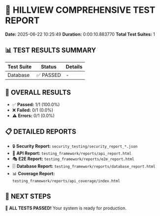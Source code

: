 
# 🧪 HILLVIEW COMPREHENSIVE TEST REPORT

**Date:** 2025-06-22 10:25:49
**Duration:** 0:00:10.883770
**Total Test Suites:** 1

## 📊 TEST RESULTS SUMMARY

| Test Suite | Status | Details |
|------------|--------|---------|
| Database | ✅ PASSED | - |

## 🎯 OVERALL RESULTS

- ✅ **Passed:** 1/1 (100.0%)
- ❌ **Failed:** 0/1 (0.0%)
- ⚠️ **Errors:** 0/1 (0.0%)

## 📋 DETAILED REPORTS

- 🔒 **Security Report:** `security_testing/security_report_*.json`
- 🔧 **API Report:** `testing_framework/reports/api_report.html`
- 🎭 **E2E Report:** `testing_framework/reports/e2e_report.html`
- 🗄️ **Database Report:** `testing_framework/reports/database_report.html`
- 📊 **Coverage Report:** `testing_framework/reports/api_coverage/index.html`

## 🚀 NEXT STEPS

🎉 **ALL TESTS PASSED!** Your system is ready for production.
